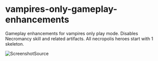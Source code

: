 # vampires-only-gameplay-enhancements
Gameplay enhancements for vampires only play mode. Disables Necromancy skill and related artifacts. All necropolis heroes start with 1 skeleton.

![ScreenshotSource](https://github.com/vcmi-mods/vampires-only-gameplay-enhancements/assets/15194321/11eee07a-d40f-41f3-b96c-bee8d7740f35)


